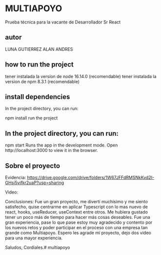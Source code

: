 # MULTIAPOYO

Prueba técnica para la vacante de
Desarrollador Sr React

## autor
LUNA GUTIERREZ ALAN ANDRES

## how to run the project
tener instalada la version de node 16.14.0 (recomendable)
tener instalada la version de npm 8.3.1 (recomendable)
## install dependencies
In the project directory, you can run:

npm install
run the project

## In the project directory, you can run:

npm start
Runs the app in the development mode.
Open http://localhost:3000 to view it in the browser.

## Sobre el proyecto
Evidencia: https://drive.google.com/drive/folders/1W67JFFdRMSNkKvd2I-GHsj5vifkr2uaP?usp=sharing

Video: 

Conclusiones: Fue un gran proyecto, me divertí muchísimo y me siento satisfecho, quise centrarme en aplicar Typescript con lo mas nuevo de react, hooks, useReducer, useContext entre otros. Me hubiera gustado tener un poco más de tiempo para hacer más cosas deseables. Fue una gran experiencia, pase lo que pase estoy muy agradecido y contento por los nuevos retos y poder participar en el proceso con una empresa tan grande como Multiapoyo. Espero les agrade mi proyecto, dejo dos video para una mayor experiencia.

Saludos, Cordiales.# multiapoyo
